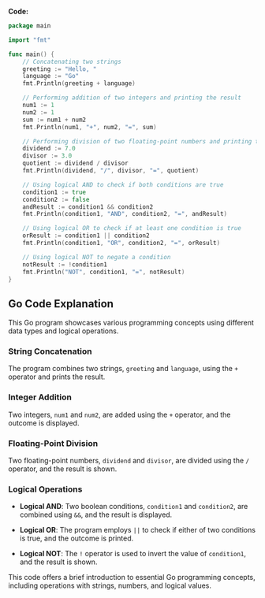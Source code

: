 **Code:**

```go
package main

import "fmt"

func main() {
	// Concatenating two strings
	greeting := "Hello, "
	language := "Go"
	fmt.Println(greeting + language)

	// Performing addition of two integers and printing the result
	num1 := 1
	num2 := 1
	sum := num1 + num2
	fmt.Println(num1, "+", num2, "=", sum)

	// Performing division of two floating-point numbers and printing the result
	dividend := 7.0
	divisor := 3.0
	quotient := dividend / divisor
	fmt.Println(dividend, "/", divisor, "=", quotient)

	// Using logical AND to check if both conditions are true
	condition1 := true
	condition2 := false
	andResult := condition1 && condition2
	fmt.Println(condition1, "AND", condition2, "=", andResult)

	// Using logical OR to check if at least one condition is true
	orResult := condition1 || condition2
	fmt.Println(condition1, "OR", condition2, "=", orResult)

	// Using logical NOT to negate a condition
	notResult := !condition1
	fmt.Println("NOT", condition1, "=", notResult)
}
```

## Go Code Explanation

This Go program showcases various programming concepts using different data types and logical operations.

### String Concatenation

The program combines two strings, `greeting` and `language`, using the `+` operator and prints the result.

### Integer Addition

Two integers, `num1` and `num2`, are added using the `+` operator, and the outcome is displayed.

### Floating-Point Division

Two floating-point numbers, `dividend` and `divisor`, are divided using the `/` operator, and the result is shown.

### Logical Operations

- **Logical AND**: Two boolean conditions, `condition1` and `condition2`, are combined using `&&`, and the result is displayed.

- **Logical OR**: The program employs `||` to check if either of two conditions is true, and the outcome is printed.

- **Logical NOT**: The `!` operator is used to invert the value of `condition1`, and the result is shown.

This code offers a brief introduction to essential Go programming concepts, including operations with strings, numbers, and logical values.

